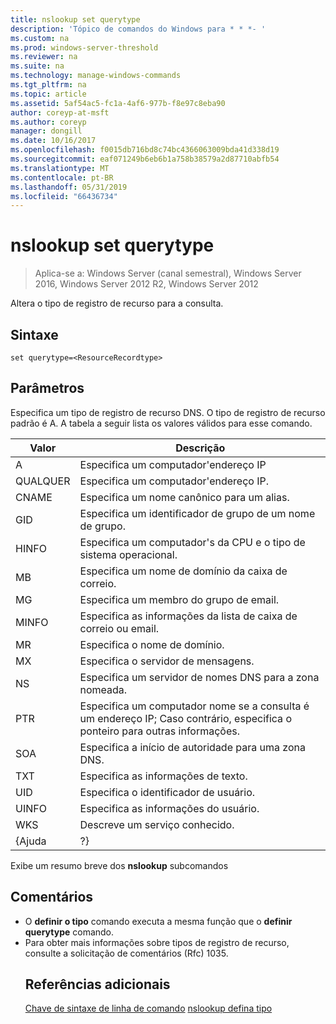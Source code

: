 ```yaml
---
title: nslookup set querytype
description: 'Tópico de comandos do Windows para * * *- '
ms.custom: na
ms.prod: windows-server-threshold
ms.reviewer: na
ms.suite: na
ms.technology: manage-windows-commands
ms.tgt_pltfrm: na
ms.topic: article
ms.assetid: 5af54ac5-fc1a-4af6-977b-f8e97c8eba90
author: coreyp-at-msft
ms.author: coreyp
manager: dongill
ms.date: 10/16/2017
ms.openlocfilehash: f0015db716bd8c74bc4366063009bda41d338d19
ms.sourcegitcommit: eaf071249b6eb6b1a758b38579a2d87710abfb54
ms.translationtype: MT
ms.contentlocale: pt-BR
ms.lasthandoff: 05/31/2019
ms.locfileid: "66436734"
---
```

# <a name="nslookup-set-querytype"></a>nslookup set querytype

>Aplica-se a: Windows Server (canal semestral), Windows Server 2016, Windows Server 2012 R2, Windows Server 2012

Altera o tipo de registro de recurso para a consulta.
## <a name="syntax"></a>Sintaxe
```
set querytype=<ResourceRecordtype>
```
## <a name="parameters"></a>Parâmetros
<ResourceRecordtype> Especifica um tipo de registro de recurso DNS. O tipo de registro de recurso padrão é A. A tabela a seguir lista os valores válidos para esse comando.

| Valor |                                                   Descrição                                                   |
|-------|-----------------------------------------------------------------------------------------------------------------|
|   A   |                                      Especifica um computador&#39;endereço IP                                      |
|  QUALQUER  |                                     Especifica um computador&#39;endereço IP.                                      |
| CNAME |                                    Especifica um nome canônico para um alias.                                     |
|  GID  |                                  Especifica um identificador de grupo de um nome de grupo.                                  |
| HINFO |                          Especifica um computador&#39;s da CPU e o tipo de sistema operacional.                           |
|  MB   |                                        Especifica um nome de domínio da caixa de correio.                                         |
|  MG   |                                         Especifica um membro do grupo de email.                                          |
| MINFO |                                   Especifica as informações da lista de caixa de correio ou email.                                   |
|  MR   |                                     Especifica o nome de domínio.                                      |
|  MX   |                                          Especifica o servidor de mensagens.                                          |
|  NS   |                                 Especifica um servidor de nomes DNS para a zona nomeada.                                 |
|  PTR  | Especifica um computador nome se a consulta é um endereço IP; Caso contrário, especifica o ponteiro para outras informações. |
|  SOA  |                                Especifica a início de autoridade para uma zona DNS.                                 |
|  TXT  |                                         Especifica as informações de texto.                                         |
|  UID  |                                         Especifica o identificador de usuário.                                          |
| UINFO |                                         Especifica as informações do usuário.                                         |
|  WKS  |                                         Descreve um serviço conhecido.                                         |
| {Ajuda |                                                       ?}                                                        |

Exibe um resumo breve dos <strong>nslookup</strong> subcomandos
## <a name="remarks"></a>Comentários
- O <strong>definir o tipo</strong> comando executa a mesma função que o <strong>definir querytype</strong> comando.
- Para obter mais informações sobre tipos de registro de recurso, consulte a solicitação de comentários (Rfc) 1035.
  ## <a name="additional-references"></a>Referências adicionais
  <a href="command-line-syntax-key.md" data-raw-source="[Command-Line Syntax Key](command-line-syntax-key.md)">Chave de sintaxe de linha de comando</a>
  <a href="nslookup-set-type.md" data-raw-source="[nslookup set type](nslookup-set-type.md)">nslookup defina tipo</a>
